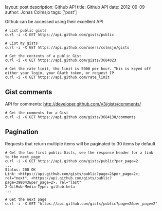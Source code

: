 layout: post
description: Github API
title: Github API
date: 2012-09-09
author: Jonas Colmsjo
tags: ['post']

Github can be accessed using their excellent API





```
# List public gists
curl -i -X GET https://api.github.com/gists/public

# List my gists
curl -i -X GET https://api.github.com/users/colmsjo/gists

# Get the contents of a public Gist
curl -i -X GET https://api.github.com/gists/3684023

# Get the rate limit, the limit is 5000 per hour. This is keyed off either your login, your OAuth token, or request IP
curl -i -X GET https://api.github.com/rate_limit

```

## Gist comments

API for comments: http://developer.github.com/v3/gists/comments/

```
# Get the comments for a Gist
curl -i -X GET https://api.github.com/gists/3684138/comments
```

## Pagination

Requests that return multiple items will be paginated to 30 items by default.


```
# Get the two first public Gists, see the response header for a link to the next page
curl -i -X GET https://api.github.com/gists/public?per_page=2
...
Status: 200 OK
Link: <https://api.github.com/gists/public?page=2&per_page=2>; rel="next", <https://api.github.com/gists/public?page=398043&per_page=2>; rel="last"
X-GitHub-Media-Type: github.beta
...
```

```
# Get the next page
curl -i -X GET "https://api.github.com/gists/public?page=2&per_page=2"
```


